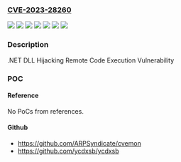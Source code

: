 ### [CVE-2023-28260](https://cve.mitre.org/cgi-bin/cvename.cgi?name=CVE-2023-28260)
![](https://img.shields.io/static/v1?label=Product&message=.NET&color=blue)
![](https://img.shields.io/static/v1?label=Product&message=Microsoft%20Visual%20Studio&color=blue)
![](https://img.shields.io/static/v1?label=Product&message=PowerShell&color=blue)
![](https://img.shields.io/static/v1?label=Version&message=17.5.0%3C%2017.5.4%20&color=brighgreen)
![](https://img.shields.io/static/v1?label=Version&message=6.0.0%3C%206.0.16%20&color=brighgreen)
![](https://img.shields.io/static/v1?label=Version&message=7.3.0%3C%207.3.4%20&color=brighgreen)
![](https://img.shields.io/static/v1?label=Vulnerability&message=Remote%20Code%20Execution&color=brighgreen)

### Description

.NET DLL Hijacking Remote Code Execution Vulnerability

### POC

#### Reference
No PoCs from references.

#### Github
- https://github.com/ARPSyndicate/cvemon
- https://github.com/ycdxsb/ycdxsb

